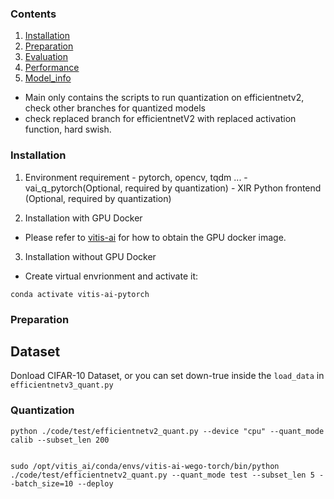 ### Contents
1. [Installation](#installation)
2. [Preparation](#preparation)
3. [Evaluation](#evaluation)
4. [Performance](#performance)
5. [Model_info](#model_info)

  - Main only contains the scripts to run quantization on efficientnetv2, check other branches for quantized models
  - check replaced branch for efficientnetV2 with replaced activation function, hard swish.
### Installation

   1. Environment requirement
    - pytorch, opencv, tqdm ...
    - vai_q_pytorch(Optional, required by quantization)
    - XIR Python frontend (Optional, required by quantization)

   2. Installation with GPU Docker
   - Please refer to [vitis-ai](https://github.com/Xilinx/Vitis-AI/tree/master/) for how to obtain the GPU docker image.
   
   3. Installation without GPU Docker

   - Create virtual envrionment and activate it:
   ```shell
   conda activate vitis-ai-pytorch
   ```

### Preparation
   ## Dataset
   Donload CIFAR-10 Dataset, 
   or you can set down-true inside the ```load_data``` in ```efficientnetv3_quant.py```



### Quantization
   ```
python ./code/test/efficientnetv2_quant.py --device "cpu" --quant_mode calib --subset_len 200

```
```

sudo /opt/vitis_ai/conda/envs/vitis-ai-wego-torch/bin/python ./code/test/efficientnetv2_quant.py --quant_mode test --subset_len 5 --batch_size=10 --deploy 
```
